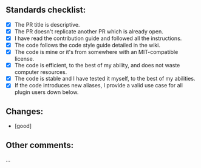 ## Standards checklist:

<!-- Fill with an x the ones that apply. Example: [x] -->

- [x] The PR title is descriptive.
- [x] The PR doesn't replicate another PR which is already open.
- [x] I have read the contribution guide and followed all the instructions.
- [x] The code follows the code style guide detailed in the wiki.
- [x] The code is mine or it's from somewhere with an MIT-compatible license.
- [x] The code is efficient, to the best of my ability, and does not waste computer resources.
- [x] The code is stable and I have tested it myself, to the best of my abilities.
- [x] If the code introduces new aliases, I provide a valid use case for all plugin users down below.

## Changes:

- [good]

## Other comments:

...
